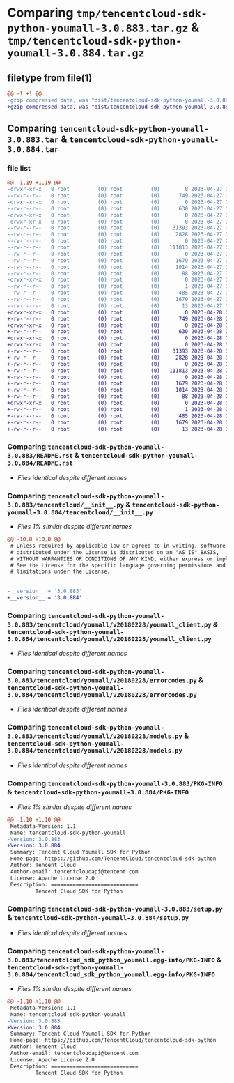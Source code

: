 # Comparing `tmp/tencentcloud-sdk-python-youmall-3.0.883.tar.gz` & `tmp/tencentcloud-sdk-python-youmall-3.0.884.tar.gz`

## filetype from file(1)

```diff
@@ -1 +1 @@
-gzip compressed data, was "dist/tencentcloud-sdk-python-youmall-3.0.883.tar", last modified: Thu Apr 27 01:04:08 2023, max compression
+gzip compressed data, was "dist/tencentcloud-sdk-python-youmall-3.0.884.tar", last modified: Fri Apr 28 02:48:17 2023, max compression
```

## Comparing `tencentcloud-sdk-python-youmall-3.0.883.tar` & `tencentcloud-sdk-python-youmall-3.0.884.tar`

### file list

```diff
@@ -1,19 +1,19 @@
-drwxr-xr-x   0 root         (0) root         (0)        0 2023-04-27 01:04:08.000000 tencentcloud-sdk-python-youmall-3.0.883/
--rw-r--r--   0 root         (0) root         (0)      749 2023-04-27 01:04:08.000000 tencentcloud-sdk-python-youmall-3.0.883/README.rst
-drwxr-xr-x   0 root         (0) root         (0)        0 2023-04-27 01:04:08.000000 tencentcloud-sdk-python-youmall-3.0.883/tencentcloud/
--rw-r--r--   0 root         (0) root         (0)      630 2023-04-27 01:04:08.000000 tencentcloud-sdk-python-youmall-3.0.883/tencentcloud/__init__.py
-drwxr-xr-x   0 root         (0) root         (0)        0 2023-04-27 01:04:08.000000 tencentcloud-sdk-python-youmall-3.0.883/tencentcloud/youmall/
-drwxr-xr-x   0 root         (0) root         (0)        0 2023-04-27 01:04:08.000000 tencentcloud-sdk-python-youmall-3.0.883/tencentcloud/youmall/v20180228/
--rw-r--r--   0 root         (0) root         (0)    31393 2023-04-27 01:04:08.000000 tencentcloud-sdk-python-youmall-3.0.883/tencentcloud/youmall/v20180228/youmall_client.py
--rw-r--r--   0 root         (0) root         (0)     2828 2023-04-27 01:04:08.000000 tencentcloud-sdk-python-youmall-3.0.883/tencentcloud/youmall/v20180228/errorcodes.py
--rw-r--r--   0 root         (0) root         (0)        0 2023-04-27 01:04:08.000000 tencentcloud-sdk-python-youmall-3.0.883/tencentcloud/youmall/v20180228/__init__.py
--rw-r--r--   0 root         (0) root         (0)   111813 2023-04-27 01:04:08.000000 tencentcloud-sdk-python-youmall-3.0.883/tencentcloud/youmall/v20180228/models.py
--rw-r--r--   0 root         (0) root         (0)        0 2023-04-27 01:04:08.000000 tencentcloud-sdk-python-youmall-3.0.883/tencentcloud/youmall/__init__.py
--rw-r--r--   0 root         (0) root         (0)     1679 2023-04-27 01:04:08.000000 tencentcloud-sdk-python-youmall-3.0.883/PKG-INFO
--rw-r--r--   0 root         (0) root         (0)     1014 2023-04-27 01:04:08.000000 tencentcloud-sdk-python-youmall-3.0.883/setup.py
--rw-r--r--   0 root         (0) root         (0)       88 2023-04-27 01:04:08.000000 tencentcloud-sdk-python-youmall-3.0.883/setup.cfg
-drwxr-xr-x   0 root         (0) root         (0)        0 2023-04-27 01:04:08.000000 tencentcloud-sdk-python-youmall-3.0.883/tencentcloud_sdk_python_youmall.egg-info/
--rw-r--r--   0 root         (0) root         (0)        1 2023-04-27 01:04:08.000000 tencentcloud-sdk-python-youmall-3.0.883/tencentcloud_sdk_python_youmall.egg-info/dependency_links.txt
--rw-r--r--   0 root         (0) root         (0)      485 2023-04-27 01:04:08.000000 tencentcloud-sdk-python-youmall-3.0.883/tencentcloud_sdk_python_youmall.egg-info/SOURCES.txt
--rw-r--r--   0 root         (0) root         (0)     1679 2023-04-27 01:04:08.000000 tencentcloud-sdk-python-youmall-3.0.883/tencentcloud_sdk_python_youmall.egg-info/PKG-INFO
--rw-r--r--   0 root         (0) root         (0)       13 2023-04-27 01:04:08.000000 tencentcloud-sdk-python-youmall-3.0.883/tencentcloud_sdk_python_youmall.egg-info/top_level.txt
+drwxr-xr-x   0 root         (0) root         (0)        0 2023-04-28 02:48:17.000000 tencentcloud-sdk-python-youmall-3.0.884/
+-rw-r--r--   0 root         (0) root         (0)      749 2023-04-28 02:48:17.000000 tencentcloud-sdk-python-youmall-3.0.884/README.rst
+drwxr-xr-x   0 root         (0) root         (0)        0 2023-04-28 02:48:17.000000 tencentcloud-sdk-python-youmall-3.0.884/tencentcloud/
+-rw-r--r--   0 root         (0) root         (0)      630 2023-04-28 02:48:17.000000 tencentcloud-sdk-python-youmall-3.0.884/tencentcloud/__init__.py
+drwxr-xr-x   0 root         (0) root         (0)        0 2023-04-28 02:48:17.000000 tencentcloud-sdk-python-youmall-3.0.884/tencentcloud/youmall/
+drwxr-xr-x   0 root         (0) root         (0)        0 2023-04-28 02:48:17.000000 tencentcloud-sdk-python-youmall-3.0.884/tencentcloud/youmall/v20180228/
+-rw-r--r--   0 root         (0) root         (0)    31393 2023-04-28 02:48:17.000000 tencentcloud-sdk-python-youmall-3.0.884/tencentcloud/youmall/v20180228/youmall_client.py
+-rw-r--r--   0 root         (0) root         (0)     2828 2023-04-28 02:48:17.000000 tencentcloud-sdk-python-youmall-3.0.884/tencentcloud/youmall/v20180228/errorcodes.py
+-rw-r--r--   0 root         (0) root         (0)        0 2023-04-28 02:48:17.000000 tencentcloud-sdk-python-youmall-3.0.884/tencentcloud/youmall/v20180228/__init__.py
+-rw-r--r--   0 root         (0) root         (0)   111813 2023-04-28 02:48:17.000000 tencentcloud-sdk-python-youmall-3.0.884/tencentcloud/youmall/v20180228/models.py
+-rw-r--r--   0 root         (0) root         (0)        0 2023-04-28 02:48:17.000000 tencentcloud-sdk-python-youmall-3.0.884/tencentcloud/youmall/__init__.py
+-rw-r--r--   0 root         (0) root         (0)     1679 2023-04-28 02:48:17.000000 tencentcloud-sdk-python-youmall-3.0.884/PKG-INFO
+-rw-r--r--   0 root         (0) root         (0)     1014 2023-04-28 02:48:17.000000 tencentcloud-sdk-python-youmall-3.0.884/setup.py
+-rw-r--r--   0 root         (0) root         (0)       88 2023-04-28 02:48:17.000000 tencentcloud-sdk-python-youmall-3.0.884/setup.cfg
+drwxr-xr-x   0 root         (0) root         (0)        0 2023-04-28 02:48:17.000000 tencentcloud-sdk-python-youmall-3.0.884/tencentcloud_sdk_python_youmall.egg-info/
+-rw-r--r--   0 root         (0) root         (0)        1 2023-04-28 02:48:17.000000 tencentcloud-sdk-python-youmall-3.0.884/tencentcloud_sdk_python_youmall.egg-info/dependency_links.txt
+-rw-r--r--   0 root         (0) root         (0)      485 2023-04-28 02:48:17.000000 tencentcloud-sdk-python-youmall-3.0.884/tencentcloud_sdk_python_youmall.egg-info/SOURCES.txt
+-rw-r--r--   0 root         (0) root         (0)     1679 2023-04-28 02:48:17.000000 tencentcloud-sdk-python-youmall-3.0.884/tencentcloud_sdk_python_youmall.egg-info/PKG-INFO
+-rw-r--r--   0 root         (0) root         (0)       13 2023-04-28 02:48:17.000000 tencentcloud-sdk-python-youmall-3.0.884/tencentcloud_sdk_python_youmall.egg-info/top_level.txt
```

### Comparing `tencentcloud-sdk-python-youmall-3.0.883/README.rst` & `tencentcloud-sdk-python-youmall-3.0.884/README.rst`

 * *Files identical despite different names*

### Comparing `tencentcloud-sdk-python-youmall-3.0.883/tencentcloud/__init__.py` & `tencentcloud-sdk-python-youmall-3.0.884/tencentcloud/__init__.py`

 * *Files 1% similar despite different names*

```diff
@@ -10,8 +10,8 @@
 # Unless required by applicable law or agreed to in writing, software
 # distributed under the License is distributed on an "AS IS" BASIS,
 # WITHOUT WARRANTIES OR CONDITIONS OF ANY KIND, either express or implied.
 # See the License for the specific language governing permissions and
 # limitations under the License.
 
 
-__version__ = '3.0.883'
+__version__ = '3.0.884'
```

### Comparing `tencentcloud-sdk-python-youmall-3.0.883/tencentcloud/youmall/v20180228/youmall_client.py` & `tencentcloud-sdk-python-youmall-3.0.884/tencentcloud/youmall/v20180228/youmall_client.py`

 * *Files identical despite different names*

### Comparing `tencentcloud-sdk-python-youmall-3.0.883/tencentcloud/youmall/v20180228/errorcodes.py` & `tencentcloud-sdk-python-youmall-3.0.884/tencentcloud/youmall/v20180228/errorcodes.py`

 * *Files identical despite different names*

### Comparing `tencentcloud-sdk-python-youmall-3.0.883/tencentcloud/youmall/v20180228/models.py` & `tencentcloud-sdk-python-youmall-3.0.884/tencentcloud/youmall/v20180228/models.py`

 * *Files identical despite different names*

### Comparing `tencentcloud-sdk-python-youmall-3.0.883/PKG-INFO` & `tencentcloud-sdk-python-youmall-3.0.884/PKG-INFO`

 * *Files 1% similar despite different names*

```diff
@@ -1,10 +1,10 @@
 Metadata-Version: 1.1
 Name: tencentcloud-sdk-python-youmall
-Version: 3.0.883
+Version: 3.0.884
 Summary: Tencent Cloud Youmall SDK for Python
 Home-page: https://github.com/TencentCloud/tencentcloud-sdk-python
 Author: Tencent Cloud
 Author-email: tencentcloudapi@tencent.com
 License: Apache License 2.0
 Description: ============================
         Tencent Cloud SDK for Python
```

### Comparing `tencentcloud-sdk-python-youmall-3.0.883/setup.py` & `tencentcloud-sdk-python-youmall-3.0.884/setup.py`

 * *Files identical despite different names*

### Comparing `tencentcloud-sdk-python-youmall-3.0.883/tencentcloud_sdk_python_youmall.egg-info/PKG-INFO` & `tencentcloud-sdk-python-youmall-3.0.884/tencentcloud_sdk_python_youmall.egg-info/PKG-INFO`

 * *Files 1% similar despite different names*

```diff
@@ -1,10 +1,10 @@
 Metadata-Version: 1.1
 Name: tencentcloud-sdk-python-youmall
-Version: 3.0.883
+Version: 3.0.884
 Summary: Tencent Cloud Youmall SDK for Python
 Home-page: https://github.com/TencentCloud/tencentcloud-sdk-python
 Author: Tencent Cloud
 Author-email: tencentcloudapi@tencent.com
 License: Apache License 2.0
 Description: ============================
         Tencent Cloud SDK for Python
```

